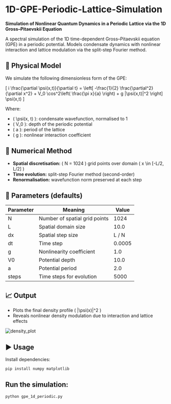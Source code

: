 # 1D-GPE-Periodic-Lattice-Simulation

**Simulation of Nonlinear Quantum Dynamics in a Periodic Lattice via the 1D Gross–Pitaevskii Equation**

A spectral simulation of the 1D time-dependent Gross–Pitaevskii equation (GPE) in a periodic potential. Models condensate dynamics with nonlinear interaction and lattice modulation via the split-step Fourier method.

## 📐 Physical Model

We simulate the following dimensionless form of the GPE:

\[
i \frac{\partial \psi(x,t)}{\partial t} = \left[ -\frac{1}{2} \frac{\partial^2}{\partial x^2} + V_0 \cos^2\left( \frac{\pi x}{a} \right) + g |\psi(x,t)|^2 \right] \psi(x,t)
\]

Where:
- \( \psi(x, t) \): condensate wavefunction, normalised to 1
- \( V_0 \): depth of the periodic potential
- \( a \): period of the lattice
- \( g \): nonlinear interaction coefficient

## 🧪 Numerical Method

- **Spatial discretisation:** \( N = 1024 \) grid points over domain \( x \in [-L/2, L/2] \)
- **Time evolution:** split-step Fourier method (second-order)
- **Renormalisation:** wavefunction norm preserved at each step

## 🔧 Parameters (defaults)

| Parameter | Meaning                            | Value   |
|-----------|------------------------------------|---------|
| N         | Number of spatial grid points      | 1024    |
| L         | Spatial domain size                | 10.0    |
| dx        | Spatial step size                  | L / N   |
| dt        | Time step                          | 0.0005  |
| g         | Nonlinearity coefficient           | 1.0     |
| V0        | Potential depth                    | 10.0    |
| a         | Potential period                   | 2.0     |
| steps     | Time steps for evolution           | 5000    |

## 📈 Output

- Plots the final density profile \( |\psi(x)|^2 \)
- Reveals nonlinear density modulation due to interaction and lattice effects

![density_plot](example_output.png)

## ▶️ Usage

Install dependencies:

```bash
pip install numpy matplotlib
```
## Run the simulation:
```bash
python gpe_1d_periodic.py
```

